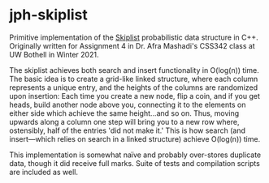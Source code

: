 # jph-skiplist
Primitive implementation of the [Skiplist](https://en.wikipedia.org/wiki/Skip_list) probabilistic data structure in C++. Originally written for Assignment 4 in Dr. Afra Mashadi's CSS342 class at UW Bothell in Winter 2021.

The skiplist achieves both search and insert functionality in O(log(n)) time. The basic idea is to create a grid-like linked structure, where each column represents a unique entry, and the heights of the columns are randomized upon insertion: Each time you create a new node, flip a coin, and if you get heads, build another node above you, connecting it to the elements on either side which achieve the same height...and so on. Thus, moving upwards along a column one step will bring you to a new row where, ostensibly, half of the entries 'did not make it.' This is how search (and insert—which relies on search in a linked structure) achieve O(log(n)) time.

This implementation is somewhat naïve and probably over-stores duplicate data, though it did receive full marks. Suite of tests and compilation scripts are included as well.
